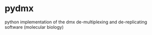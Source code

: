 pydmx
=====

python implementation of the dmx de-multiplexing and de-replicating software (molecular biology)
